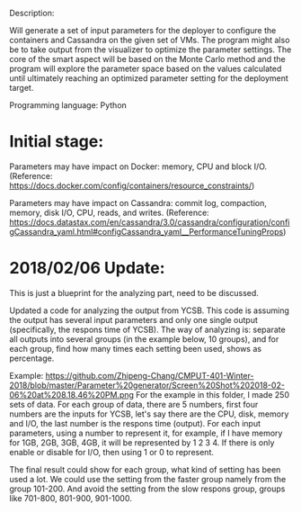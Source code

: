 Description:

Will generate a set of input parameters for the deployer to configure the containers and Cassandra on the given set of VMs. The program might also be to take output from the visualizer to optimize the parameter settings. The core of the smart aspect will be based on the Monte Carlo method and the program will explore the parameter space based on the values calculated until ultimately reaching an optimized parameter setting for the deployment target.


Programming language:
Python

# Initial stage:

Parameters may have impact on Docker: memory, CPU and block I/O.
(Reference: https://docs.docker.com/config/containers/resource_constraints/)

Parameters may have impact on Cassandra: commit log, compaction, memory, disk I/O, CPU, reads, and writes.
(Reference: https://docs.datastax.com/en/cassandra/3.0/cassandra/configuration/configCassandra_yaml.html#configCassandra_yaml__PerformanceTuningProps)

# 2018/02/06 Update:

This is just a blueprint for the analyzing part, need to be discussed. 

Updated a code for analyzing the output from YCSB. This code is assuming the output has several input parameters and only one single output (specifically, the respons time of YCSB). The way of analyzing is: separate all outputs into several groups (in the example below, 10 groups), and for each group, find how many times each setting been used, shows as percentage. 

Example:
https://github.com/Zhipeng-Chang/CMPUT-401-Winter-2018/blob/master/Parameter%20generator/Screen%20Shot%202018-02-06%20at%208.18.46%20PM.png
For the example in this folder, I made 250 sets of data. For each group of data, there are 5 numbers, first four numbers are the inputs for YCSB, let's say there are the CPU, disk, memory and I/O, the last number is the respons time (output). For each input parameters, using a number to represent it, for example, if I have memory for 1GB, 2GB, 3GB, 4GB, it will be represented by 1 2 3 4. If there is only enable or disable for I/O, then using 1 or 0 to represent.  

The final result could show for each group, what kind of setting has been used a lot. We could use the setting from the faster group namely from the group 101-200. And avoid the setting from the slow respons group, groups like 701-800, 801-900, 901-1000.







